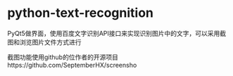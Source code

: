# python-text-recognition
PyQt5做界面，使用百度文字识别API接口来实现识别图片中的文字，可以采用截图和浏览图片文件方式进行

截图功能使用github的位作者的开源项目https://github.com/SeptemberHX/screensho
